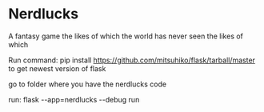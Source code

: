 # Nerdlucks
A fantasy game the likes of which the world has never seen the likes of which

Run command: pip install https://github.com/mitsuhiko/flask/tarball/master     to get newest version of flask

go to folder where you have the nerdlucks code

run: flask --app=nerdlucks --debug run


